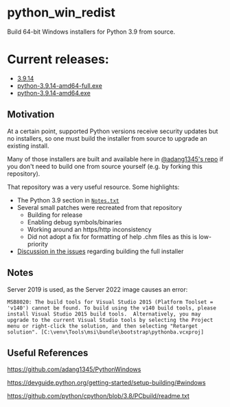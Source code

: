 # python_win_redist

Build 64-bit Windows installers for Python 3.9 from source.

# Current releases:

* [3.9.14](https://github.com/xenago/python_win_redist/releases/tag/UserBuild_2022.09.28_05-04)
 * [python-3.9.14-amd64-full.exe](https://github.com/xenago/python_win_redist/releases/download/UserBuild_2022.09.28_05-04/python-3.9.14-amd64-full.exe)
 * [python-3.9.14-amd64.exe](https://github.com/xenago/python_win_redist/releases/download/UserBuild_2022.09.28_05-04/python-3.9.14-amd64.exe)

## Motivation

At a certain point, supported Python versions receive security updates but no installers, so one must build the installer from source to upgrade an existing install.

Many of those installers are built and available here in [@adang1345's repo](https://github.com/adang1345/PythonWindows) if you don't need to build one from source yourself (e.g. by forking this repository).

That repository was a very useful resource. Some highlights:

* The Python 3.9 section in [`Notes.txt`](https://github.com/adang1345/PythonWindows/blob/master/Notes.txt)
* Several small patches were recreated from that repository
  * Building for release
  * Enabling debug symbols/binaries
  * Working around an https/http inconsistency
  * Did not adopt a fix for formatting of help .chm files as this is low-priority
* [Discussion in the issues](https://github.com/adang1345/PythonWindows/issues/4#issuecomment-1004194012) regarding building the full installer

## Notes

Server 2019 is used, as the Server 2022 image causes an error:

`MSB8020: The build tools for Visual Studio 2015 (Platform Toolset = 'v140') cannot be found. To build using the v140 build tools, please install Visual Studio 2015 build tools.  Alternatively, you may upgrade to the current Visual Studio tools by selecting the Project menu or right-click the solution, and then selecting "Retarget solution". [C:\venv\Tools\msi\bundle\bootstrap\pythonba.vcxproj]`

## Useful References

https://github.com/adang1345/PythonWindows

https://devguide.python.org/getting-started/setup-building/#windows

https://github.com/python/cpython/blob/3.8/PCbuild/readme.txt
